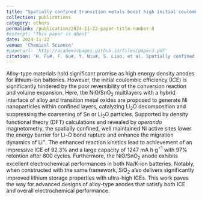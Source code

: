 ```yaml
---
title: "Spatially confined transition metals boost high initial coulombic efficiency in alloy anodes"
collection: publications
category: others
permalink: /publication/2024-11-22-paper-title-number-8
#excerpt: 'This paper is about' 
date: 2024-11-22
venue: 'Chemical Science'
#paperurl: 'http://academicpages.github.io/files/paper3.pdf'
citation: 'H. Fu#, F. Gu#, Y. Niu#, S. Liao, et al. Spatially confined transition metals boost high initial coulombic efficiency in alloy anodes, Chemical Science, 2025, 16, 418.'
---
```


Alloy-type materials hold significant promise as high energy density anodes for lithium-ion batteries. However, the initial coulombic efficiency (ICE) is significantly hindered by the poor reversibility of the conversion reaction and volume expansion.
Here, the NiO/SnO<sub>2</sub> multilayers with a hybrid interface of alloy and transition metal oxides are proposed to generate Ni nanoparticles within confined layers, catalyzing Li<sub>2</sub>O decomposition and suppressing the coarsening of Sn or Li<sub>2</sub>O particles.
Supported by density functional theory (DFT) calculations and revealed by <i>operando</i> magnetometry, the spatially confined, well maintained Ni active sites lower the energy barrier for Li–O bond rupture and enhance the migration dynamics of Li<sup>+</sup>.
The enhanced reaction kinetics lead to achievement of an impressive ICE of 92.3% and a large capacity of 1247 mA h g<sup>−1</sup> with 97% retention after 800 cycles. Furthermore, the NiO/SnO<sub>2</sub> anode exhibits excellent electrochemical performances in both Na/K-ion batteries.
Notably, when constructed with the same framework, SiO<sub>2</sub> also delivers significantly improved lithium storage properties with ultra-high ICEs. This work paves the way for advanced designs of alloy-type anodes that satisfy both ICE and overall electrochemical performance.
